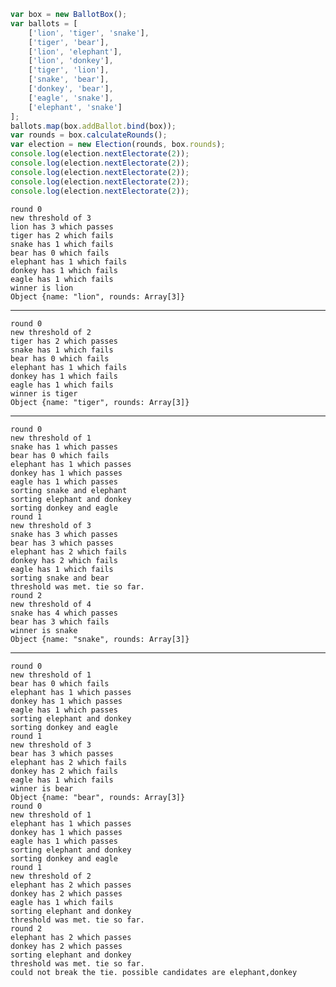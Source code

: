 ```javascript
var box = new BallotBox();
var ballots = [
    ['lion', 'tiger', 'snake'],
    ['tiger', 'bear'],
    ['lion', 'elephant'],
    ['lion', 'donkey'],
    ['tiger', 'lion'],
    ['snake', 'bear'],
    ['donkey', 'bear'],
    ['eagle', 'snake'],
    ['elephant', 'snake']
];
ballots.map(box.addBallot.bind(box));
var rounds = box.calculateRounds();
var election = new Election(rounds, box.rounds);
console.log(election.nextElectorate(2));
console.log(election.nextElectorate(2));
console.log(election.nextElectorate(2));
console.log(election.nextElectorate(2));
console.log(election.nextElectorate(2));
```

    round 0
    new threshold of 3
    lion has 3 which passes
    tiger has 2 which fails
    snake has 1 which fails
    bear has 0 which fails
    elephant has 1 which fails
    donkey has 1 which fails
    eagle has 1 which fails
    winner is lion
    Object {name: "lion", rounds: Array[3]}

---

    round 0
    new threshold of 2
    tiger has 2 which passes
    snake has 1 which fails
    bear has 0 which fails
    elephant has 1 which fails
    donkey has 1 which fails
    eagle has 1 which fails
    winner is tiger
    Object {name: "tiger", rounds: Array[3]}

---

    round 0
    new threshold of 1
    snake has 1 which passes
    bear has 0 which fails
    elephant has 1 which passes
    donkey has 1 which passes
    eagle has 1 which passes
    sorting snake and elephant
    sorting elephant and donkey
    sorting donkey and eagle
    round 1
    new threshold of 3
    snake has 3 which passes
    bear has 3 which passes
    elephant has 2 which fails
    donkey has 2 which fails
    eagle has 1 which fails
    sorting snake and bear
    threshold was met. tie so far.
    round 2
    new threshold of 4
    snake has 4 which passes
    bear has 3 which fails
    winner is snake
    Object {name: "snake", rounds: Array[3]}

---

    round 0
    new threshold of 1
    bear has 0 which fails
    elephant has 1 which passes
    donkey has 1 which passes
    eagle has 1 which passes
    sorting elephant and donkey
    sorting donkey and eagle
    round 1
    new threshold of 3
    bear has 3 which passes
    elephant has 2 which fails
    donkey has 2 which fails
    eagle has 1 which fails
    winner is bear
    Object {name: "bear", rounds: Array[3]}
    round 0
    new threshold of 1
    elephant has 1 which passes
    donkey has 1 which passes
    eagle has 1 which passes
    sorting elephant and donkey
    sorting donkey and eagle
    round 1
    new threshold of 2
    elephant has 2 which passes
    donkey has 2 which passes
    eagle has 1 which fails
    sorting elephant and donkey
    threshold was met. tie so far.
    round 2
    elephant has 2 which passes
    donkey has 2 which passes
    sorting elephant and donkey
    threshold was met. tie so far.
    could not break the tie. possible candidates are elephant,donkey

